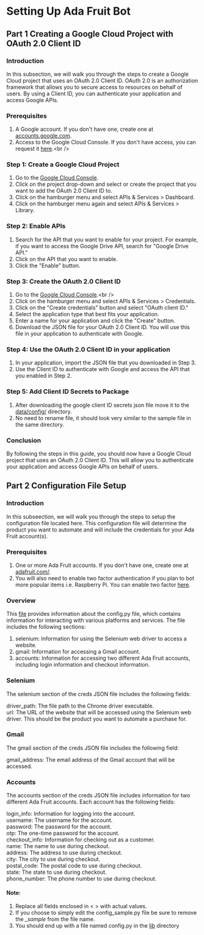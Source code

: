 # Setting Up Ada Fruit Bot

## Part 1 Creating a Google Cloud Project with OAuth 2.0 Client ID <br />
### Introduction <br />
In this subsection, we will walk you through the steps to create a Google Cloud project that uses an OAuth 2.0 Client ID. OAuth 2.0 is an authorization framework that allows you to secure access to resources on behalf of users. By using a Client ID, you can authenticate your application and access Google APIs. <br />

### Prerequisites <br />
1. A Google account. If you don't have one, create one at [accounts.google.com](accounts.google.com).<br />
2. Access to the Google Cloud Console. If you don't have access, you can request it [here](https://console.cloud.google.com/welcome?).<br />
### Step 1: Create a Google Cloud Project <br />
1. Go to the [Google Cloud Console](https://console.cloud.google.com/welcome?). <br />
2. Click on the project drop-down and select or create the project that you want to add the OAuth 2.0 Client ID to.<br />
3. Click on the hamburger menu and select APIs & Services > Dashboard.<br />
4. Click on the hamburger menu again and select APIs & Services > Library.<br />
### Step 2: Enable APIs <br />
1. Search for the API that you want to enable for your project. For example, if you want to access the Google Drive API, search for "Google Drive API."<br />
2. Click on the API that you want to enable.<br />
3. Click the "Enable" button.<br />
### Step 3: Create the OAuth 2.0 Client ID <br />
1. Go to the [Google Cloud Console](https://console.cloud.google.com/welcome?).<br />
2. Click on the hamburger menu and select APIs & Services > Credentials.<br />
3. Click on the "Create credentials" button and select "OAuth client ID."<br />
4. Select the application type that best fits your application.<br />
5. Enter a name for your application and click the "Create" button.<br />
6. Download the JSON file for your OAuth 2.0 Client ID. You will use this file in your application to authenticate with Google.<br />
### Step 4: Use the OAuth 2.0 Client ID in your application <br />
1. In your application, import the JSON file that you downloaded in Step 3.<br />
2. Use the Client ID to authenticate with Google and access the API that you enabled in Step 2.<br />
### Step 5: Add Client ID Secrets to Package <br />
1. After downloading the google client ID secrets json file move it to the [data/config/](https://github.com/calebmwelsh/AdaFruitBot/tree/main/data/config) directory.<br />
2. No need to rename file, it should look very similar to the sample file in the same directory.<br />
### Conclusion <br />
By following the steps in this guide, you should now have a Google Cloud project that uses an OAuth 2.0 Client ID. This will allow you to authenticate your application and access Google APIs on behalf of users.<br />



## Part 2 Configuration File Setup <br />
### Introduction <br />
In this subseection, we will walk you through the steps to setup the configuration file located here. This configuration file will determine the product you want to automate and will include the credentials for your Ada Fruit account(s).  <br />

### Prerequisites <br />
1. One or more Ada Fruit accounts. If you don't have one, create one at [adafruit.com/](https://www.adafruit.com/).<br />
2. You will also need to enable two factor authentication if you plan to bot more popular items i.e. Raspberry Pi. 
You can enable two factor [here](https://accounts.adafruit.com/users/security). <br />

### Overview <br />
This [file](https://github.com/calebmwelsh/AdaFruitBot/blob/main/lib/config_sample.py) provides information about the config.py file, which contains information for interacting with various platforms and services. The file includes the following sections: <br />

1. selenium: Information for using the Selenium web driver to access a website.<br />
2. gmail: Information for accessing a Gmail account.<br />
3. accounts: Information for accessing two different Ada Fruit accounts, including login information and checkout information.<br />


### Selenium <br />

The selenium section of the creds JSON file includes the following fields: <br />

driver_path: The file path to the Chrome driver executable. <br />
url: The URL of the website that will be accessed using the Selenium web driver. This should be the product you want to automate a purchase for. <br />

### Gmail <br />

The gmail section of the creds JSON file includes the following field: <br />

gmail_address: The email address of the Gmail account that will be accessed. <br />

### Accounts <br />

The accounts section of the creds JSON file includes information for two different Ada Fruit accounts. Each account has the following fields: <br />

login_info: Information for logging into the account. <br />
username: The username for the account. <br />
password: The password for the account. <br />
otp: The one-time password for the account. <br />
checkout_info: Information for checking out as a customer. <br />
name: The name to use during checkout. <br />
address: The address to use during checkout. <br />
city: The city to use during checkout. <br />
postal_code: The postal code to use during checkout. <br />
state: The state to use during checkout.  <br />
phone_number: The phone number to use during checkout. <br />


#### Note: 
1. Replace all fields enclosed in < > with actual values. <br />
2. If you choose to simply edit the config_sample.py file be sure to remove the *_sample* from the file name.  <br />
3. You should end up with a file named config.py in the [lib](https://github.com/calebmwelsh/AdaFruitBot/tree/main/lib) directory <br />
